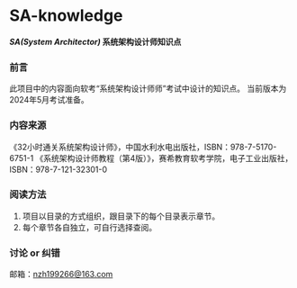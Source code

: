 # SA-knowledge
***SA(System Architector)* 系统架构设计师知识点**

### 前言
此项目中的内容面向软考“系统架构设计师师”考试中设计的知识点。
当前版本为2024年5月考试准备。


### 内容来源
《32小时通关系统架构设计师》，中国水利水电出版社，ISBN：978-7-5170-6751-1
《系统架构设计师教程（第4版）》，赛希教育软考学院，电子工业出版社，ISBN：978-7-121-32301-0


### 阅读方法
1. 项目以目录的方式组织，跟目录下的每个目录表示章节。
2. 每个章节各自独立，可自行选择查阅。


### 讨论 or 纠错
邮箱：nzh199266@163.com

